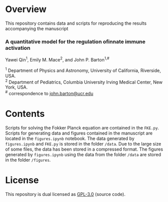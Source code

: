# Overview

This repository contains data and scripts for reproducing the results accompanying the manuscript

### A quantitative model for the regulation ofinnate immune activation

Yawei Qin<sup>1</sup>, Emily M. Mace<sup>2</sup>, and John P. Barton<sup>1,#</sup>

<sup>1</sup> Department of Physics and Astronomy, University of California, Riverside, USA.   \
<sup>2</sup> Department of Pediatrics, Columbia University Irving Medical Center, New York, USA.   \
<sup>#</sup> correspondence to [john.barton@ucr.edu](mailto:john.barton@ucr.edu) 

# Contents

Scripts for solving the Fokker Planck equation are contained in the `FKE.py`. Scripts for generating data and figures contained in the manuscript are located in the `figures.ipynb` notebook. The data generated by `figures.ipynb` and `FKE.py` is stored in the folder `/data`. Due to the large size of some files, the data has been stored in a compressed format. The figures generated by `figures.ipynb` using the data from the folder `/data` are stored in the folder `/figures`. 

# License

This repository is dual licensed as [GPL-3.0](LICENSE) (source code).
